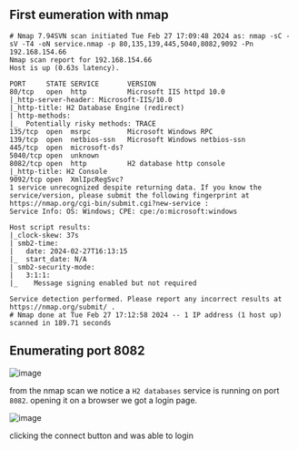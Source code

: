 ## First eumeration with nmap 

```shell
# Nmap 7.94SVN scan initiated Tue Feb 27 17:09:48 2024 as: nmap -sC -sV -T4 -oN service.nmap -p 80,135,139,445,5040,8082,9092 -Pn 192.168.154.66
Nmap scan report for 192.168.154.66
Host is up (0.63s latency).

PORT     STATE SERVICE       VERSION
80/tcp   open  http          Microsoft IIS httpd 10.0
|_http-server-header: Microsoft-IIS/10.0
|_http-title: H2 Database Engine (redirect)
| http-methods: 
|_  Potentially risky methods: TRACE
135/tcp  open  msrpc         Microsoft Windows RPC
139/tcp  open  netbios-ssn   Microsoft Windows netbios-ssn
445/tcp  open  microsoft-ds?
5040/tcp open  unknown
8082/tcp open  http          H2 database http console
|_http-title: H2 Console
9092/tcp open  XmlIpcRegSvc?
1 service unrecognized despite returning data. If you know the service/version, please submit the following fingerprint at https://nmap.org/cgi-bin/submit.cgi?new-service :
Service Info: OS: Windows; CPE: cpe:/o:microsoft:windows

Host script results:
|_clock-skew: 37s
| smb2-time: 
|   date: 2024-02-27T16:13:15
|_  start_date: N/A
| smb2-security-mode: 
|   3:1:1: 
|_    Message signing enabled but not required

Service detection performed. Please report any incorrect results at https://nmap.org/submit/ .
# Nmap done at Tue Feb 27 17:12:58 2024 -- 1 IP address (1 host up) scanned in 189.71 seconds
```


## Enumerating port 8082

![image](https://github.com/n16hth4wk07/n16hth4wk07.github.io/assets/87468669/4ed75590-f6a9-4d82-a440-4d918e1e426a)

from the nmap scan we notice a `H2 databases` service is running on port `8082`. opening it on a browser we got a login page. 

![image](https://github.com/n16hth4wk07/n16hth4wk07.github.io/assets/87468669/7e2fb844-45d6-4956-9e29-2a83fa846081)

clicking the connect button and was able to login





